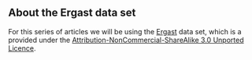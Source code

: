 
## About the Ergast data set

For this series of articles we will be using the [Ergast](https://ergast.com/mrd) data set, which is a provided under the [Attribution-NonCommercial-ShareAlike 3.0 Unported Licence](http://creativecommons.org/licenses/by-nc-sa/3.0/).

